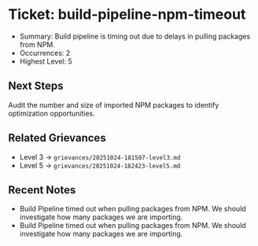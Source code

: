 # Ticket: build-pipeline-npm-timeout

- Summary: Build pipeline is timing out due to delays in pulling packages from NPM.
- Occurrences: 2
- Highest Level: 5

## Next Steps
Audit the number and size of imported NPM packages to identify optimization opportunities.

## Related Grievances
- Level 3 → `grievances/20251024-181507-level3.md`
- Level 5 → `grievances/20251024-182423-level5.md`

## Recent Notes
- Build Pipeline timed out when pulling packages from NPM. We should investigate how many packages we are importing.
- Build Pipeline timed out when pulling packages from NPM. We should investigate how many packages we are importing.
